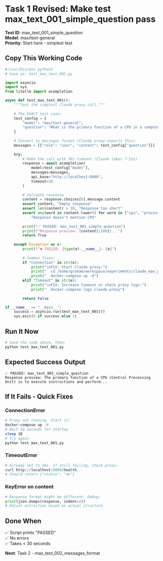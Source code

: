 # Task 1 Revised: Make test max_text_001_simple_question pass

**Test ID**: max_text_001_simple_question  
**Model**: max/text-general  
**Priority**: Start here - simplest test

## Copy This Working Code

```python
#!/usr/bin/env python3
# Save as: test_max_text_001.py

import asyncio
import sys
from litellm import acompletion

async def test_max_text_001():
    """Test the simplest Claude proxy call."""
    
    # The EXACT test case:
    test_config = {
        "model": "max/text-general",
        "question": "What is the primary function of a CPU in a computer?"
    }
    
    # Convert to messages format (Claude proxy expects this)
    messages = [{"role": "user", "content": test_config["question"]}]
    
    try:
        # Make the call with 30s timeout (Claude takes 7-15s)
        response = await acompletion(
            model=test_config["model"],
            messages=messages,
            api_base="http://localhost:8080",
            timeout=30
        )
        
        # Validate response
        content = response.choices[0].message.content
        assert content, "Empty response"
        assert len(content) > 20, "Response too short"
        assert any(word in content.lower() for word in ["cpu", "processor", "central"]), \
            "Response doesn't mention CPU"
        
        print("✅ PASSED: max_text_001_simple_question")
        print(f"Response preview: {content[:100]}...")
        return True
        
    except Exception as e:
        print(f"❌ FAILED: {type(e).__name__}: {e}")
        
        # Common fixes:
        if "Connection" in str(e):
            print("\nFIX: Start Claude proxy:")
            print("  cd /home/graham/workspace/experiments/claude_max_proxy/")
            print("  docker-compose up -d")
        elif "Timeout" in str(e):
            print("\nFIX: Increase timeout or check proxy logs:")
            print("  docker-compose logs claude-proxy")
        
        return False

if __name__ == "__main__":
    success = asyncio.run(test_max_text_001())
    sys.exit(0 if success else 1)
```

## Run It Now

```bash
# Save the code above, then:
python test_max_text_001.py
```

## Expected Success Output

```
✅ PASSED: max_text_001_simple_question
Response preview: The primary function of a CPU (Central Processing Unit) is to execute instructions and perform...
```

## If It Fails - Quick Fixes

### ConnectionError
```bash
# Proxy not running. Start it:
docker-compose up -d
# Wait 10 seconds for startup
sleep 10
# Try again
python test_max_text_001.py
```

### TimeoutError  
```python
# Already set to 30s. If still failing, check proxy:
curl http://localhost:8080/health
# Should return {"status": "ok"}
```

### KeyError on content
```python
# Response format might be different. Debug:
print(json.dumps(response, indent=2))
# Adjust extraction based on actual structure
```

## Done When

✅ Script prints "PASSED"  
✅ No errors  
✅ Takes < 30 seconds

**Next**: Task 2 - max_text_002_messages_format
